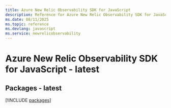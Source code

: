 ```yaml
---
title: Azure New Relic Observability SDK for JavaScript
description: Reference for Azure New Relic Observability SDK for JavaScript
ms.date: 08/11/2025
ms.topic: reference
ms.devlang: javascript
ms.service: newrelicobservability
---
```

# Azure New Relic Observability SDK for JavaScript - latest
## Packages - latest
[!INCLUDE [packages](new-relic-observability-index.md)]